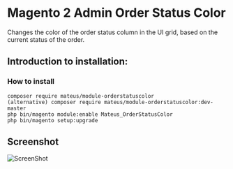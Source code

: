 # Magento 2 Admin Order Status Color
Changes the color of the order status column in the UI grid, based on the current status of the order. 

## Introduction to installation:

### How to install

```
composer require mateus/module-orderstatuscolor
(alternative) composer require mateus/module-orderstatuscolor:dev-master
php bin/magento module:enable Mateus_OrderStatusColor
php bin/magento setup:upgrade
```

## Screenshot
![ScreenShot](https://github.com/mateussantin/magento2-admin-order-status-color/blob/master/screenshot/order-status.png)
